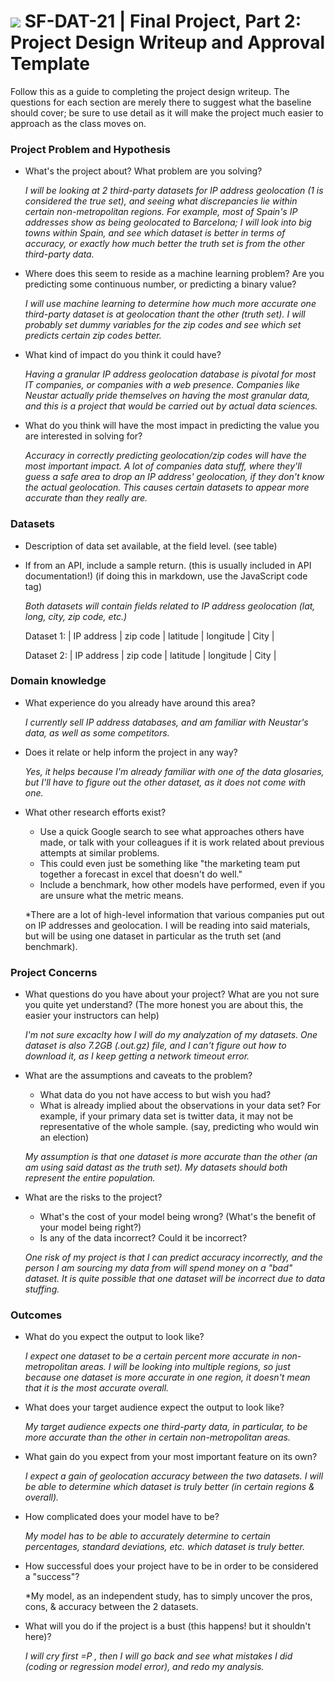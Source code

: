 # ![](https://ga-dash.s3.amazonaws.com/production/assets/logo-9f88ae6c9c3871690e33280fcf557f33.png) SF-DAT-21 | Final Project, Part 2: Project Design Writeup and Approval Template

Follow this as a guide to completing the project design writeup. The questions for each section are merely there to suggest what the baseline should cover; be sure to use detail as it will make the project much easier to approach as the class moves on.

### Project Problem and Hypothesis

- What's the project about? What problem are you solving?
    
    *I will be looking at 2 third-party datasets for IP address geolocation (1 is considered the true set), and seeing what discrepancies lie within certain non-metropolitan regions.  For example, most of Spain's IP addresses show as being geolocated to Barcelona; I will look into big towns within Spain, and see which dataset is better in terms of accuracy, or exactly how much better the truth set is from the other third-party data.*
    
- Where does this seem to reside as a machine learning problem? Are you predicting some continuous number, or predicting a binary value?

    *I will use machine learning to determine how much more accurate one third-party dataset is at geolocation thant the other (truth set).  I will probably set dummy variables for the zip codes and see which set predicts certain zip codes better.*
    
- What kind of impact do you think it could have?

    *Having a granular IP address geolocation database is pivotal for most IT companies, or companies with a web presence.  Companies like Neustar actually pride themselves on having the most granular data, and this is a project that would be carried out by actual data sciences.*
    
- What do you think will have the most impact in predicting the value you are interested in solving for?

    *Accuracy in correctly predicting geolocation/zip codes will have the most important impact.  A lot of companies data stuff, where they'll guess a safe area to drop an IP address' geolocation, if they don't know the actual geolocation.  This causes certain datasets to appear more accurate than they really are.*  

### Datasets

- Description of data set available, at the field level.  (see table)
- If from an API, include a sample return.  (this is usually included in API documentation!) (if doing this in markdown, use the JavaScript code tag)

    *Both datasets will contain fields related to IP address geolocation (lat, long, city, zip code, etc.)*
    
    Dataset 1:
    | IP address | zip code | latitude | longitude | City |
    
    Dataset 2:
    | IP address | zip code | latitude | longitude | City |

### Domain knowledge

- What experience do you already have around this area?
    
    *I currently sell IP address databases, and am familiar with Neustar's data, as well as some competitors.*
    
- Does it relate or help inform the project in any way?

    *Yes, it helps because I'm already familiar with one of the data glosaries, but I'll have to figure out the other dataset, as it does not come with one.*
    
- What other research efforts exist?
    - Use a quick Google search to see what approaches others have made, or talk with your colleagues if it is work related about previous attempts at similar problems.
    - This could even just be something like "the marketing team put together a forecast in excel that doesn't do well."
    - Include a benchmark, how other models have performed, even if you are unsure what the metric means.

    *There are a lot of high-level information that various companies put out on IP addresses and geolocation.  I will be reading into said materials, but will be using one dataset in particular as the truth set (and benchmark).   
  

### Project Concerns

- What questions do you have about your project?  What are you not sure you quite yet understand?  (The more honest you are about this, the easier your instructors can help)

    *I'm not sure excaclty how I will do my analyzation of my datasets.  One dataset is also 7.2GB (.out.gz) file, and I can't figure out how to download it, as I keep getting a network timeout error.*
    
- What are the assumptions and caveats to the problem?
    - What data do you not have access to but wish you had?
    - What is already implied about the observations in your data set?  For example, if your primary data set is twitter data, it may not be representative of the whole sample.  (say, predicting who would win an election)
    
    *My assumption is that one dataset is more accurate than the other (an am using said datast as the truth set).  My datasets should both represent the entire population.*
    
- What are the risks to the project?
    - What's the cost of your model being wrong?  (What's the benefit of your model being right?)
    - Is any of the data incorrect? Could it be incorrect?
    
    *One risk of my project is that I can predict accuracy incorrectly, and the person I am sourcing my data from will spend money on a "bad" dataset.  It is quite possible that one dataset will be incorrect due to data stuffing.*

### Outcomes

- What do you expect the output to look like?
    
    *I expect one dataset to be a certain percent more accurate in non-metropolitan areas.  I will be looking into multiple regions, so just because one dataset is more accurate in one region, it doesn't mean that it is the most accurate overall.*
    
- What does your target audience expect the output to look like?

    *My target audience expects one third-party data, in particular, to be more accurate than the other in certain non-metropolitan areas.*
    
- What gain do you expect from your most important feature on its own?

    *I expect a gain of geolocation accuracy between the two datasets.  I will be able to determine which dataset is truly better (in certain regions & overall).*
    
- How complicated does your model have to be?

    *My model has to be able to accurately determine to certain percentages, standard deviations, etc. which dataset is truly better.*
    
- How successful does your project have to be in order to be considered a "success"?

    *My model, as an independent study, has to simply uncover the pros, cons, & accuracy between the 2 datasets.
    
- What will you do if the project is a bust (this happens! but it shouldn't here)?

    *I will cry first =P , then I will go back and see what mistakes I did (coding or regression model error), and redo my analysis.*

